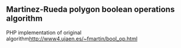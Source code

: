 ## Martinez-Rueda polygon boolean operations algorithm
PHP implementation of original algorithm<http://www4.ujaen.es/~fmartin/bool_op.html>
